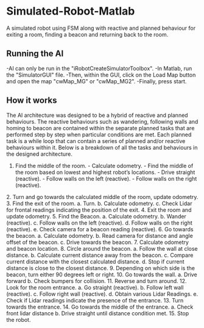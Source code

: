 # Simulated-Robot-Matlab
A simulated robot using FSM along with reactive and planned behaviour for exiting a room, finding a beacon and returning back to the room.

<h2>Running the AI</h2>
-AI can only be run in the "iRobotCreateSimulatorToolbox". 
-In Matlab, run the "SimulatorGUI" file.
-Then, within the GUI, click on the Load Map button and open the map "cwMap_MG" or "cwMap_MG2".
-Finally, press start.

<h2>How it works</h2>

The AI architecture was designed to be a hybrid of reactive and planned behaviours. The reactive behaviours such as wandering, following walls and homing to beacon are contained within the separate planned tasks that are performed step by step when particular conditions are met.
Each planned task is a while loop that can contain a series of planned and/or reactive behaviours within it. Below is a breakdown of all the tasks and behaviours in the designed architecture.
<ol>
<li>	Find the middle of the room.
-	Calculate odometry.
-	Find the middle of the room based on lowest and highest robot’s locations.
-	Drive straight (reactive).
-	Follow walls on the left (reactive).
-	Follow walls on the right (reactive).
  </li>
  </ol>
2.	Turn and go towards the calculated middle of the room, update odometry.
3.	Find the exit of the room.
a.	Turn.
b.	Calculate odometry.
c.	Check Lidar for frontal readings indicating the position of the exit.
4.	Exit the room and update odometry.
5.	Find the Beacon.
a.	Calculate odometry.
b.	Wander (reactive).
c.	Follow walls on the left (reactive).
d.	Follow walls on the right (reactive).
e.	Check camera for a beacon reading (reactive).
6.	Go towards the beacon.
a.	Calculate odometry.
b.	Read camera for distance and angle offset of the beacon.
c.	Drive towards the beacon.
7.	Calculate odometry and beacon location.
8.	Circle around the beacon.
a.	Follow the wall at close distance.
b.	Calculate current distance away from the beacon.
c.	Compare current distance with the closest calculated distance.
d.	Stop if current distance is close to the closest distance.
9.	Depending on which side is the beacon, turn either 90 degrees left or right.
10.	Go towards the wall.
a.	Drive forward
b.	Check bumpers for collision.
11.	Reverse and turn around.
12.	Look for the room entrance.
a.	Go straight (reactive).
b.	Follow left wall (reactive).
c.	Follow right wall (reactive).
d.	Obtain various Lidar Readings.
e.	Check if Lidar readings indicate the presence of the entrance.
13.	Turn towards the entrance.
14.	Go towards the middle of the entrance.
a.	Check front lidar distance
b.	Drive straight until distance condition met.
15.	Stop the robot.
